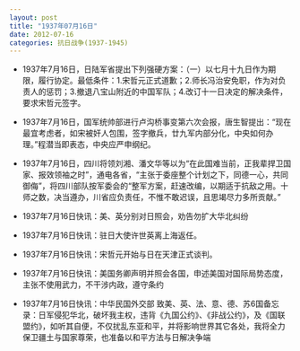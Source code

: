 ```yaml
---
layout: post
title: "1937年07月16日"
date: 2012-07-16
categories: 抗日战争(1937-1945)
---
```


<meta name="referrer" content="no-referrer" />

- 1937年7月16日，日陆军省提出下列强硬方案：（一）以七月十九日作为期限，履行协定。最低条件：1.宋哲元正式道歉；2.师长冯治安免职，作为对负责人的惩罚；3.撤退八宝山附近的中国军队；4.改订十一日决定的解决条件，要求宋哲元签字。 

- 1937年7月16日，国军统帅部进行卢沟桥事变第六次会报，唐生智提出：“现在最宜考虑者，如宋被奸人包围，签字撤兵，廿九军内部分化，中央如何办理。”程潜当即表态，中央应严申纲纪。 

- 1937年7月16日，四川将领刘湘、潘文华等以为“在此国难当前，正我辈捍卫国家、报效领袖之时”，通电各省，“主张于委座整个计划之下，同德一心，共同御侮”，将四川部队按军委会的“整军方案，赶速改编，以期适于抗敌之用。十师之数，决当遵办，川省应负责任，不惟不敢迟误，且思竭尽力多所贡献。” 

- 1937年7月16日快讯：美、英分别对日照会，劝告勿扩大华北纠纷 

- 1937年7月16日快讯：驻日大使许世英离上海返任。 

- 1937年7月16日快讯：宋哲元开始与日在天津正式谈判。 

- 1937年7月16日快讯：美国务卿声明并照会各国，申述美国对国际局势态度，主张不使用武力，不干涉内政，遵守条约 

- 1937年7月16日快讯：中华民国外交部 致美、英、法、意、德、苏6国备忘录：日军侵犯华北，破坏我主权，违背《九国公约》、《非战公约》，及《国联盟约》，如听其自便，不仅扰乱东亚和平，并将影响世界其它各处，我将全力保卫疆土与国家尊荣，也准备以和平方法与日解决争端 

